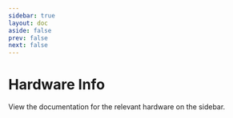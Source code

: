```yaml
---
sidebar: true
layout: doc
aside: false
prev: false
next: false
---
```

# Hardware Info

View the documentation for the relevant hardware on the sidebar.
